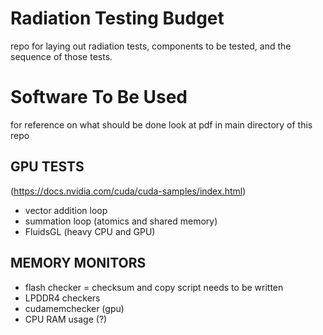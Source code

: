 # Radiation Testing Budget

repo for laying out radiation tests, components to be tested, and the sequence of
those tests.

# Software To Be Used 
for reference on what should be done look at pdf in main directory of this repo

## GPU TESTS
(https://docs.nvidia.com/cuda/cuda-samples/index.html)

- vector addition loop 
- summation loop (atomics and shared memory) 
- FluidsGL (heavy CPU and GPU)

## MEMORY MONITORS

- flash checker = checksum and copy script needs to be written 
- LPDDR4 checkers
 - cudamemchecker (gpu)
 - CPU RAM usage (?)
